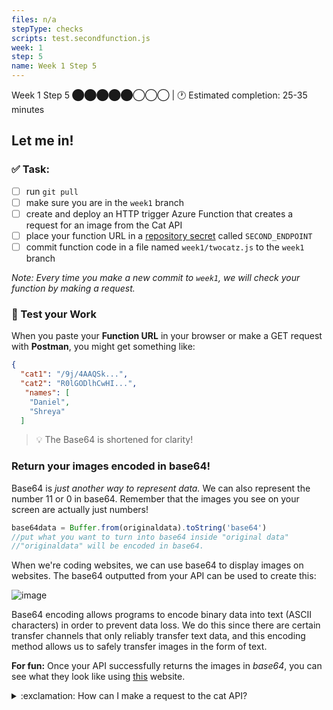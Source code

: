 ```yaml
---
files: n/a
stepType: checks
scripts: test.secondfunction.js
week: 1
step: 5
name: Week 1 Step 5
---
```

Week 1 Step 5 ⬤⬤⬤⬤⬤◯◯◯ | 🕐 Estimated completion: 25-35 minutes
## Let me in!

### ✅  Task:

- [ ]  run `git pull` 
- [ ]  make sure you are in the `week1` branch 
- [ ]  create and deploy an HTTP trigger Azure Function that creates a request for an image from the Cat API
- [ ] place your function URL in a [repository secret](https://docs.github.com/en/actions/reference/encrypted-secrets#creating-encrypted-secrets-for-a-repository) called `SECOND_ENDPOINT`
- [ ] commit function code in a file named `week1/twocatz.js` to the `week1` branch

*Note: Every time you make a new commit to `week1`, we will check your function by making a request.*

### 🚧 Test your Work
When you paste your **Function URL** in your browser or make a GET request with **Postman**, you might get something like:
```json
{
  "cat1": "/9j/4AAQSk...",
  "cat2": "R0lGODlhCwHI...",
   "names": [
    "Daniel",
    "Shreya"
  ]
```
> :bulb: The Base64 is shortened for clarity!

### Return your images encoded in base64!
Base64 is *just another way to represent data.* We can also represent the number 11 or 0 in base64. Remember that the images you see on your screen are actually just numbers!

```js
base64data = Buffer.from(originaldata).toString('base64')
//put what you want to turn into base64 inside "original data"
//"originaldata" will be encoded in base64.
```

When we're coding websites, we can use base64 to display images on websites. The base64 outputted from your API can be used to create this:

![image](https://user-images.githubusercontent.com/69332964/114116067-f7441680-98b1-11eb-93c6-276049a56a08.png)

Base64 encoding allows programs to encode binary data into text (ASCII characters) in order to prevent data loss. We do this since there are certain transfer channels that only reliably transfer text data, and this encoding method allows us to safely transfer images in the form of text.


**For fun:** Once your API successfully returns the images in *base64*, you can see what they look like using [this](https://base64.guru/converter/decode/image) website.

<details>
<summary>:exclamation: How can I make a request to the cat API?</summary>
    </br>

**Hint:** You should try using the `node-fetch` module, but there are many other ways to do it as you can see [here](https://www.twilio.com/blog/5-ways-to-make-http-requests-in-node-js-using-async-await).

<details>
<summary>🔵 I'm still a little lost, some more help would be great!</summary>
    </br>

1. Let's use the `node-fetch` module for this task. Install it on your Azure Portal console:

**Step 1: Install the module**
In the left tab, scroll down to **Console**.

![console](https://user-images.githubusercontent.com/52464195/93178238-cf5c4e00-f6e8-11ea-90ab-c42f746cf04e.png)

Enter these commands in order:

```sh
npm init -y 

npm install node-fetch
```
*If you're confused about what this "package" thing is, we'll explain more in depth in the next step.*

**Step 2: Add it to your code**
Add this line of code to reference the module at the top of your code:
`const fetch = require('node-fetch)`

2. Time to make the request!

```js
let resp = await fetch(THE_ENDPOINT, {
    method: 'GET'
});

let data = await resp.arrayBuffer()
// we need to receive it as a buffer since this is an image we are receiving from the API
// Buffer?? https://developer.mozilla.org/en-US/docs/Web/API/Blob
```
**Your turn!** What should you place in place of `THE_ENDPOINT`? Change the code.
> **Tip:** You're going to have to make two of these requests, so create two *different variables* for each request to get a different picture. 
<br><br/>
</details>
</details>



